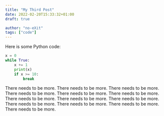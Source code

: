 ```yaml
---
title: "My Third Post"
date: 2022-02-20T15:33:32+01:00
draft: true

author: "no-eXit"
tags: ["code"]
---
```


Here is some Python code:

```python
x = 0
while True:
	x += 1
	print(x)
	if x >= 10:
		break
```

There needs to be more. There needs to be more. There needs to be more. There needs to be more. There needs to be more. There needs to be more. There needs to be more. There needs to be more. There needs to be more. There needs to be more. There needs to be more. There needs to be more. There needs to be more.